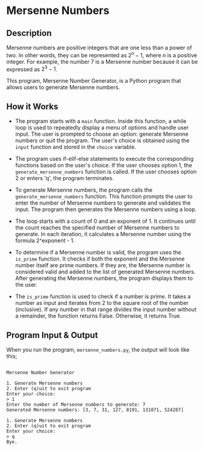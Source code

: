 # Mersenne Numbers

## Description

Mersenne numbers are positive integers that are one less than a power of two. In other words, they can be represented as $2^n - 1$, where $n$ is a positive integer. For example, the number 7 is a Mersenne number because it can be expressed as $2^3 - 1$.

This program, Mersenne Number Generator, is a Python program that allows users to generate Mersenne numbers.


## How it Works

- The program starts with a `main` function. Inside this function, a while loop is used to repeatedly display a menu of options and handle user input. The user is prompted to choose an option: generate Mersenne numbers or quit the program. The user's choice is obtained using the `input` function and stored in the `choice` variable.

- The program uses if-elif-else statements to execute the corresponding functions based on the user's choice. If the user chooses option 1, the `generate_mersenne_numbers` function is called. If the user chooses option 2 or enters 'q', the program terminates.

- To generate Mersenne numbers, the program calls the `generate_mersenne_numbers` function. This function prompts the user to enter the number of Mersenne numbers to generate and validates the input. The program then generates the Mersenne numbers using a loop.

- The loop starts with a count of 0 and an exponent of 1. It continues until the count reaches the specified number of Mersenne numbers to generate. In each iteration, it calculates a Mersenne number using the formula 2^exponent - 1.

- To determine if a Mersenne number is valid, the program uses the `is_prime` function. It checks if both the exponent and the Mersenne number itself are prime numbers. If they are, the Mersenne number is considered valid and added to the list of generated Mersenne numbers. After generating the Mersenne numbers, the program displays them to the user.

- The `is_prime` function is used to check if a number is prime. It takes a number as input and iterates from 2 to the square root of the number (inclusive). If any number in that range divides the input number without a remainder, the function returns False. Otherwise, it returns True.


## Program Input & Output

When you run the program, `mersenne_numbers.py`, the output will look like this;

```

Mersenne Number Generator

1. Generate Mersenne numbers
2. Enter (q)uit to exit program
Enter your choice:
> 1
Enter the number of Mersenne numbers to generate: 7
Generated Mersenne numbers: [3, 7, 31, 127, 8191, 131071, 524287]

1. Generate Mersenne numbers
2. Enter (q)uit to exit program
Enter your choice:
> q
Bye.
```